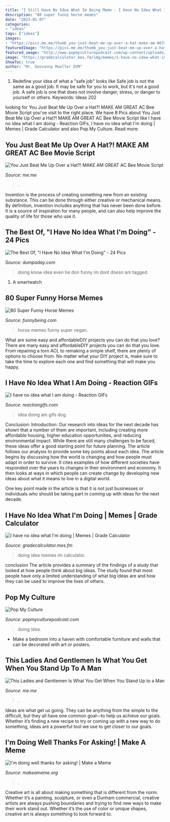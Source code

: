 ```yaml
---
title: "I Still Have No Idea What Im Doing Meme - I Have No Idea What I&#039;m Doing"
description: "80 super funny horse memes"
date: "2023-01-07"
categories:
- "ideas"
tags: ["ideas"]
images:
- "https://pics.me.me/thumb_you-just-beat-me-up-over-a-hat-make-am-66743627.png"
featuredImage: "https://pics.me.me/thumb_you-just-beat-me-up-over-a-hat-make-am-66743627.png"
featured_image: "http://www.popmyculturepodcast.com/wp-content/uploads/2012/07/NoIdeaDog.gif"
image: "https://gradecalculator.mes.fm/img/memes/i-have-no-idea-what-im-doing.jpg"
ShowToc: true
author: "Mr. Geovanny Mueller DVM"
---
```



1) Redefine your idea of what a "safe job" looks like
Safe job is not the same as a good job. It may be safe for you to work, but it's not a good job. A safe job is one that does not involve danger, stress, or danger to yourself or others. Keywords: Ideas 202
	

		
looking for You Just Beat Me Up Over a Hat?! MAKE AM GREAT AC Bee Movie Script you've visit to the right place. We have 8 Pics about You Just Beat Me Up Over a Hat?! MAKE AM GREAT AC Bee Movie Script like I have no idea what I am doing - Reaction GIFs, I have no idea what I&#039;m doing | Memes | Grade Calculator and also Pop My Culture. Read more:
		
    
## You Just Beat Me Up Over A Hat?! MAKE AM GREAT AC Bee Movie Script

<img loading=lazy src="https://pics.me.me/thumb_you-just-beat-me-up-over-a-hat-make-am-66743627.png" onerror="this.onerror=null;this.src='https://tse3.mm.bing.net/th?id=OIP.BmNaF0j3dQV3tYVKesVaVwAAAA&amp;pid=15.1';" alt="You Just Beat Me Up Over a Hat?! MAKE AM GREAT AC Bee Movie Script">

_Source: me.me_

>. 

	

Invention is the process of creating something new from an existing substance. This can be done through either creative or mechanical means. By definition, invention includes anything that has never been done before. It is a source of inspiration for many people, and can also help improve the quality of life for those who use it.

    
## The Best Of, &quot;I Have No Idea What I&#039;m Doing&quot; - 24 Pics

<img loading=lazy src="http://www.dumpaday.com/wp-content/uploads/2013/03/he-doesnt-even-know-what-hes-doing.jpg" onerror="this.onerror=null;this.src='https://tse4.mm.bing.net/th?id=OIP.3vocpUaxYyl9lRLajFQTvgHaFh&amp;pid=15.1';" alt="The Best Of, &quot;I Have No Idea What I&#039;m Doing&quot; - 24 Pics">

_Source: dumpaday.com_

>doing know idea even he don funny im dont doesn am tagged. 

	

1. A smartwatch

    
## 80 Super Funny Horse Memes

<img loading=lazy src="http://www.funnybeing.com/wp-content/uploads/2017/05/I-Was-A-Vegan.jpg" onerror="this.onerror=null;this.src='https://tse4.mm.bing.net/th?id=OIP.TzRI66cJSypUyM283NWeXgHaIn&amp;pid=15.1';" alt="80 Super Funny Horse Memes">

_Source: funnybeing.com_

>horse memes funny super vegan. 

	

What are some easy and affordableDIY projects you can do that you love?
There are many easy and affordableDIY projects you can do that you love. From repairing a torn ACL to remaking a simple shelf, there are plenty of options to choose from. No matter what your DIY project is, make sure to take the time to explore each one and find something that will make you happy.

    
## I Have No Idea What I Am Doing - Reaction GIFs

<img loading=lazy src="http://www.reactiongifs.com/r/2013/11/I-have-no-idea-what-I-am-doing.gif" onerror="this.onerror=null;this.src='https://tse4.mm.bing.net/th?id=OIP.EFsX-ndhmx4CFsI98zSvKAAAAA&amp;pid=15.1';" alt="I have no idea what I am doing - Reaction GIFs">

_Source: reactiongifs.com_

>idea doing am gifs dog. 

	

Conclusion:
Introduction: Our research into ideas for the next decade has shown that a number of them are important, including creating more affordable housing, higher education opportunities, and reducing environmental impact. While there are still many challenges to be faced, these ideas offer a good starting point for future planning. The article follows our analysis to provide some key points about each idea.
The article begins by discussing how the world is changing and how people must adapt in order to survive. It cites examples of how different societies have responded over the years to changes in their environment and economy. It then looks at ways in which people can create change by developing new ideas about what it means to live in a digital world.

One key point made in the article is that it is not just businesses or individuals who should be taking part in coming up with ideas for the next decade.

    
## I Have No Idea What I&#039;m Doing | Memes | Grade Calculator

<img loading=lazy src="https://gradecalculator.mes.fm/img/memes/i-have-no-idea-what-im-doing.jpg" onerror="this.onerror=null;this.src='https://tse4.mm.bing.net/th?id=OIP.-djUu5hBq7t8H63px7it6gHaHX&amp;pid=15.1';" alt="I have no idea what I&#039;m doing | Memes | Grade Calculator">

_Source: gradecalculator.mes.fm_

>doing idea memes im calculator. 

	

conclusion
The article provides a summary of the findings of a study that looked at how people think about big ideas. The study found that most people have only a limited understanding of what big ideas are and how they can be used to improve the lives of others.

    
## Pop My Culture

<img loading=lazy src="http://www.popmyculturepodcast.com/wp-content/uploads/2012/07/NoIdeaDog.gif" onerror="this.onerror=null;this.src='https://tse1.mm.bing.net/th?id=OIP.uthdmTBfClp6uYlfbO4WvgHaEd&amp;pid=15.1';" alt="Pop My Culture">

_Source: popmyculturepodcast.com_

>doing idea. 

	

- Make a bedroom into a haven with comfortable furniture and walls that can be decorated with art or posters.

    
## This Ladies And Gentlemen Is What You Get When You Stand Up To A Man

<img loading=lazy src="https://pics.me.me/last-night-enner-valencia-faked-injury-escaped-from-police-4544523.png" onerror="this.onerror=null;this.src='https://tse1.mm.bing.net/th?id=OIP.3DkZc-mbhL4d3WnBFOySTQHaHF&amp;pid=15.1';" alt="This Ladies and Gentlemen Is What You Get When You Stand Up to a Man">

_Source: me.me_

>. 

	

Ideas are what get us going. They can be anything from the simple to the difficult, but they all have one common goal—to help us achieve our goals. Whether it’s finding a new recipe to try or coming up with a new way to do something, ideas are a powerful tool we use to get closer to our goals.

    
## I&#039;m Doing Well Thanks For Asking! | Make A Meme

<img loading=lazy src="https://media.makeameme.org/created/Im-doing-well.jpg" onerror="this.onerror=null;this.src='https://tse2.mm.bing.net/th?id=OIP.1mw23JJZzX7Fi0K9Zkfw4wHaLD&amp;pid=15.1';" alt="I&#039;m doing well thanks for asking! | Make a Meme">

_Source: makeameme.org_

>. 

	

Creative art is all about making something that is different from the norm. Whether it’s a painting, sculpture, or even a Dunham commercial, creative artists are always pushing boundaries and trying to find new ways to make their work stand out. Whether it’s the use of color or unique shapes, creative art is always something to look forward to.

